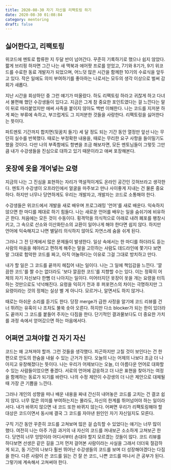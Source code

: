 ```yaml
---
title: 2020-08-30 자기 자신을 리팩토링 하기
date: 2020-08-30 01:08:84
category: mentoring
draft: false
---
```


## 싫어한다고, 리팩토링

위코드에 멘토로 합류한 지 두달 반이 넘어간다. 꾸준히 기록하기로 했으나 쉽지 않았다. 짧게 브리핑 하자면 그간 나는 새 맥북과 에어팟 프로를 얻었고, 7기와 8기가, 9기 위코드를 수료한 동료 개발자가 되었으며, 어느덧 많은 시간을 함께한 10기의 수료식을 앞두고 있다. 작은 일에도 의미 부여하기를 좋아하는 나로서는 모두의 생각 이상으로 벌써 감회가 새롭다.

지난 시간을 회상하던 중 그런 얘기가 떠올랐다. 하도 리팩토링 하라고 귀찮게 하고 다녀서 불편해 했던 수강생들이 있다고. 지금은 그게 참 중요한 포인트였다는 걸 느낀다는 말이 뒤로 따라붙었지만 애써 사족을 붙이지 않아도 백번 이해한다. 나는 코드를 지저분 하게 짜는 부류에 속하고, 부끄럽게도 그 지저분한 것들을 사랑한다. 리팩토링을 싫어한다는 뜻이다.

파트멘토 기간까지 합치면(뒷꿈치 들기) 세 달 정도 되는 기간 동안 열정만 앞선 나는 무던히 실수를 반복했다. 때로는 부정확한 내용을, 때로는 무리한 요구 사항을 들이밀기도 했을 것이다. 다만 나의 부족함에도 항변을 조금 해보자면, 모든 멘토님들이 그렇듯 그만큼 내가 수강생들을 진심으로 대하고 있기 때문이라고 애써 포장해본다.

## 옷장에 옷을 개어넣는 요령

지금의 나는 그 진심을 표현하는 자리가 역설적이게도 온라인 공간인 깃허브라고 생각한다. 멘토가 수강생이 오프라인에서 얼굴을 마주보고 만나 사이좋게 지내는 건 물론 중요하다. 하지만 너무나 당연하게도 우리는 개발자고, 개발자는 코드로 소통해야 한다.

수강생들은 위코드에서 개발을 새로 배우며 프로그래밍 '언어'를 새로 배운다. 익숙하지 않으면 한 마디를 제대로 하기 힘들다. 나는 새로운 언어를 배우는 일을 숨쉬기에 비유하곤 한다. 처음에는 모든 것이 수동이다. 횡격막을 의식적으로 아래로 내려 폐포를 팽창시키고, 그 속으로 산소와 이산화탄소의 교환이 일어나게 해야 한다면 쉽지 않다. 하지만 언어에 익숙해지고 나면 별달리 의식하지 않아도 자연스레 숨을 쉬게 된다.

그러나 그 전 단계에서 많은 문제들이 발생한다. 일상 속에서는 한 마디를 하더라도 듣는 사람의 마음을 헤아리고 편하게 해주는 말을 고민하는 사람도 데드라인에 쫓기다 보면 말 그대로 험악한 코드를 짜고, 아직 어눌하다는 이유로 그걸 그대로 방치하고 만다.

내가 할 일은 그 코드를 끝까지 헤집어 내는 일이다. 나는 그 일에 책임감을 느낀다. '깔끔한 코드'를 짤 수는 없더라도 '보다 깔끔한 코드'를 지향할 수는 있다. 이는 정확히 어제의 자기 자신보다 한뼘 더 나아지는 일이다. 미어터지던 옷장이 옷을 개는 요령을 터득하는 것만으로도 넉넉해진다. 요령을 익히기 전과 후 퍼포먼스의 차이는 극명하지만 그 요령이라는 것의 정체는 실상 별 게 아니다. 모르거나, 알면서도 하지 않거나.

때로는 아쉬운 소리를 듣기도 한다. 당장 merge가 급한 사정을 알기에 코드 리뷰를 건너 뛰려는 유혹이 나 조차도 불쑥 솟아 오른다. 하지만 다소 blocker가 되는 한이 있더라도 끝까지 그 코드를 붙들어 주자는 다짐을 한다. 단기적인 결과물보다도 더 중요한 가치를 과정 속에서 얻어갔으면 하는 마음에서다.

## 어쩌면 고쳐야할 건 자기 자신

코드는 왜 고쳐져야 할까. 그런 것들을 생각했다. 피곤하지만 고칠 것이 보인다는 건 한편으로 안도의 한숨을 내쉴 수 있는 근거가 된다. 오늘의 나는 어제의 나보다 조금 더 나아지고 유창해졌다는 뜻이다. 나는 우리가 어제보다는 오늘, 더 아름다운 언어로 대화할 수 있는 사람들이었으면 좋겠다. 서로의 언어에 감응하고 더 나은 표현을 찾아가는 여정을 함께하는 동료가 되기를 바란다. 나의 수정 제안이 수강생의 더 나은 제안으로 대체될 때 가장 큰 기쁨을 느낀다.

그러나 개인의 성향을 떠나 배운 내용을 짜내 간신히 내어놓은 코드를 고치는 건 결코 쉽지 않다. 너무 많은 의미를 부여하는지는 몰라도, 자신의 한계를 뛰어넘어야 하는 일이라서다. 내가 바뀌지 않으면 내 코드 또한 바뀌지 않는다. 어쩌면 우리가 리팩토링해야 할 대상은 코드이면서 동시에 결국 그 코드를 자아낸 원인인 자기 자신일지도 모른다.

구직 기간 동안 꾸준히 코드를 고쳐보며 많은 걸 습득할 수 있었다는 얘기는 너무 많이 했다. 여전히 나는 아주 가끔 과거의 내 자신의 코드를 꺼내보곤 소소하게 고쳐보곤 한다. 당연히 너무 엉망이라 어디서부터 손대야 할지 모르겠는 것들이 많다. 코드 리뷰를 하다보면 선생은 같은 길을 그저 먼저 걸어본 사람이라는 사실을 그래서 더더욱 절감하게 되고, 동 기간의 나보다 훨씬 뛰어난 수강생들의 코드를 보며 더 성장해야겠다는 다짐을 한다. 다른 사람이 쓴 코드를 읽는 건 잘 쓴 코드, 나쁜 코드를 떠나서 큰 공부가 된다. 그렇기에 계속해서 고쳐써야 한다.


